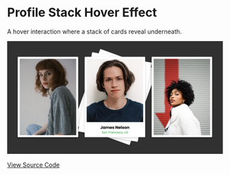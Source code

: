 # Profile Stack Hover Effect
A hover interaction where a stack of cards reveal underneath.

![Screenshot of three profile cards. The card in the middle has two additional cards spread out in a spiral.](https://github.com/pleasedonotdisturb/profile-stack-hover/blob/main/preview-img.png)

[View Source Code](https://codepen.io/pleasedonotdisturb/pen/poqgjKx)
